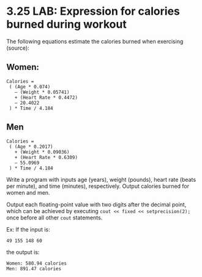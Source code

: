 # 3.25 LAB: Expression for calories burned during workout
The following equations estimate the calories burned when exercising (source):

## Women:
```
Calories =
 ( (Age * 0.074)
   — (Weight * 0.05741)
   + (Heart Rate * 0.4472)
   — 20.4022
 ) * Time / 4.184
```

## Men
```
Calories =
 ( (Age * 0.2017)
   + (Weight * 0.09036)
   + (Heart Rate * 0.6309)
   — 55.0969
 ) * Time / 4.184
```

Write a program with inputs age (years), weight (pounds), heart rate (beats per minute), and time (minutes), respectively. Output calories burned for women and men.

Output each floating-point value with two digits after the decimal point, which can be achieved by executing
`cout << fixed << setprecision(2);` once before all other `cout` statements.

Ex: If the input is:
```
49 155 148 60
```
the output is:
```
Women: 580.94 calories
Men: 891.47 calories
```